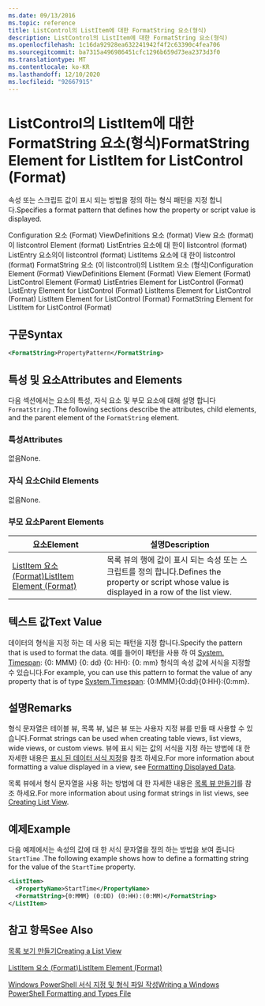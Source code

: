 ```yaml
---
ms.date: 09/13/2016
ms.topic: reference
title: ListControl의 ListItem에 대한 FormatString 요소(형식)
description: ListControl의 ListItem에 대한 FormatString 요소(형식)
ms.openlocfilehash: 1c16da92928ea632241942f4f2c63390c4fea706
ms.sourcegitcommit: ba7315a496986451cfc1296b659d73ea2373d3f0
ms.translationtype: MT
ms.contentlocale: ko-KR
ms.lasthandoff: 12/10/2020
ms.locfileid: "92667915"
---
```

# <a name="formatstring-element-for-listitem-for-listcontrol--format"></a><span data-ttu-id="70270-103">ListControl의 ListItem에 대한 FormatString 요소(형식)</span><span class="sxs-lookup"><span data-stu-id="70270-103">FormatString Element for ListItem for ListControl  (Format)</span></span>

<span data-ttu-id="70270-104">속성 또는 스크립트 값이 표시 되는 방법을 정의 하는 형식 패턴을 지정 합니다.</span><span class="sxs-lookup"><span data-stu-id="70270-104">Specifies a format pattern that defines how the property or script value is displayed.</span></span>

<span data-ttu-id="70270-105">Configuration 요소 (Format) ViewDefinitions 요소 (format) View 요소 (format)이 listcontrol Element (format) ListEntries 요소에 대 한이 listcontrol (format) ListEntry 요소의이 listcontrol (format) ListItems 요소에 대 한이 listcontrol (format) FormatString 요소 (이 listcontrol)의 ListItem 요소 (형식)</span><span class="sxs-lookup"><span data-stu-id="70270-105">Configuration Element (Format) ViewDefinitions Element (Format) View Element (Format) ListControl Element (Format) ListEntries Element for ListControl (Format) ListEntry Element for ListControl (Format) ListItems Element for ListControl (Format) ListItem Element for ListControl (Format) FormatString Element for ListItem for ListControl (Format)</span></span>

## <a name="syntax"></a><span data-ttu-id="70270-106">구문</span><span class="sxs-lookup"><span data-stu-id="70270-106">Syntax</span></span>

```xml
<FormatString>PropertyPattern</FormatString>
```

## <a name="attributes-and-elements"></a><span data-ttu-id="70270-107">특성 및 요소</span><span class="sxs-lookup"><span data-stu-id="70270-107">Attributes and Elements</span></span>

<span data-ttu-id="70270-108">다음 섹션에서는 요소의 특성, 자식 요소 및 부모 요소에 대해 설명 합니다 `FormatString` .</span><span class="sxs-lookup"><span data-stu-id="70270-108">The following sections describe the attributes, child elements, and the parent element of the `FormatString` element.</span></span>

### <a name="attributes"></a><span data-ttu-id="70270-109">특성</span><span class="sxs-lookup"><span data-stu-id="70270-109">Attributes</span></span>

<span data-ttu-id="70270-110">없음</span><span class="sxs-lookup"><span data-stu-id="70270-110">None.</span></span>

### <a name="child-elements"></a><span data-ttu-id="70270-111">자식 요소</span><span class="sxs-lookup"><span data-stu-id="70270-111">Child Elements</span></span>

<span data-ttu-id="70270-112">없음</span><span class="sxs-lookup"><span data-stu-id="70270-112">None.</span></span>

### <a name="parent-elements"></a><span data-ttu-id="70270-113">부모 요소</span><span class="sxs-lookup"><span data-stu-id="70270-113">Parent Elements</span></span>

|<span data-ttu-id="70270-114">요소</span><span class="sxs-lookup"><span data-stu-id="70270-114">Element</span></span>|<span data-ttu-id="70270-115">설명</span><span class="sxs-lookup"><span data-stu-id="70270-115">Description</span></span>|
|-------------|-----------------|
|[<span data-ttu-id="70270-116">ListItem 요소 (Format)</span><span class="sxs-lookup"><span data-stu-id="70270-116">ListItem Element (Format)</span></span>](./listitem-element-for-listitems-for-listcontrol-format.md)|<span data-ttu-id="70270-117">목록 뷰의 행에 값이 표시 되는 속성 또는 스크립트를 정의 합니다.</span><span class="sxs-lookup"><span data-stu-id="70270-117">Defines the property or script whose value is displayed in a row of the list view.</span></span>|

## <a name="text-value"></a><span data-ttu-id="70270-118">텍스트 값</span><span class="sxs-lookup"><span data-stu-id="70270-118">Text Value</span></span>

<span data-ttu-id="70270-119">데이터의 형식을 지정 하는 데 사용 되는 패턴을 지정 합니다.</span><span class="sxs-lookup"><span data-stu-id="70270-119">Specify the pattern that is used to format the data.</span></span> <span data-ttu-id="70270-120">예를 들어이 패턴을 사용 하 여 [System. Timespan](/dotnet/api/System.TimeSpan): {0: MMM} {0: dd} {0: HH}: {0: mm} 형식의 속성 값에 서식을 지정할 수 있습니다.</span><span class="sxs-lookup"><span data-stu-id="70270-120">For example, you can use this pattern to format the value of any property that is of type [System.Timespan](/dotnet/api/System.TimeSpan): {0:MMM}{0:dd}{0:HH}:{0:mm}.</span></span>

## <a name="remarks"></a><span data-ttu-id="70270-121">설명</span><span class="sxs-lookup"><span data-stu-id="70270-121">Remarks</span></span>

<span data-ttu-id="70270-122">형식 문자열은 테이블 뷰, 목록 뷰, 넓은 뷰 또는 사용자 지정 뷰를 만들 때 사용할 수 있습니다.</span><span class="sxs-lookup"><span data-stu-id="70270-122">Format strings can be used when creating table views, list views, wide views, or custom views.</span></span> <span data-ttu-id="70270-123">뷰에 표시 되는 값의 서식을 지정 하는 방법에 대 한 자세한 내용은 [표시 된 데이터 서식 지정](./formatting-displayed-data.md)을 참조 하세요.</span><span class="sxs-lookup"><span data-stu-id="70270-123">For more information about formatting a value displayed in a view, see [Formatting Displayed Data](./formatting-displayed-data.md).</span></span>

<span data-ttu-id="70270-124">목록 뷰에서 형식 문자열을 사용 하는 방법에 대 한 자세한 내용은 [목록 뷰 만들기](./creating-a-list-view.md)를 참조 하세요.</span><span class="sxs-lookup"><span data-stu-id="70270-124">For more information about using format strings in list views, see [Creating List View](./creating-a-list-view.md).</span></span>

## <a name="example"></a><span data-ttu-id="70270-125">예제</span><span class="sxs-lookup"><span data-stu-id="70270-125">Example</span></span>

<span data-ttu-id="70270-126">다음 예제에서는 속성의 값에 대 한 서식 문자열을 정의 하는 방법을 보여 줍니다 `StartTime` .</span><span class="sxs-lookup"><span data-stu-id="70270-126">The following example shows how to define a formatting string for the value of the `StartTime` property.</span></span>

```xml
<ListItem>
  <PropertyName>StartTime</PropertyName>
  <FormatString>{0:MMM} (0:DD) (0:HH):(0:MM)</FormatString>
</ListItem>
```

## <a name="see-also"></a><span data-ttu-id="70270-127">참고 항목</span><span class="sxs-lookup"><span data-stu-id="70270-127">See Also</span></span>

[<span data-ttu-id="70270-128">목록 보기 만들기</span><span class="sxs-lookup"><span data-stu-id="70270-128">Creating a List View</span></span>](./creating-a-list-view.md)

[<span data-ttu-id="70270-129">ListItem 요소 (Format)</span><span class="sxs-lookup"><span data-stu-id="70270-129">ListItem Element (Format)</span></span>](./listitem-element-for-listitems-for-listcontrol-format.md)

[<span data-ttu-id="70270-130">Windows PowerShell 서식 지정 및 형식 파일 작성</span><span class="sxs-lookup"><span data-stu-id="70270-130">Writing a Windows PowerShell Formatting and Types File</span></span>](./writing-a-powershell-formatting-file.md)
